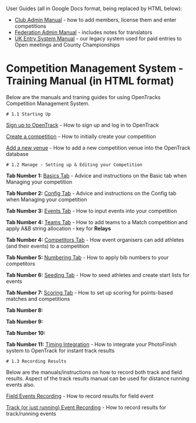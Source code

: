 <!-- TITLE: OpenTrack Documentation -->
<!-- SUBTITLE: Training Manuals - How to do everything -->

User Guides (all in Google Docs format, being replaced by HTML below):
* [Club Admin Manual](https://docs.google.com/document/d/1PnZBJIw9H1YfLaIDMDeVRg4ePSHHpFaht_BH-6S3w8Y/edit?usp=sharing) - how to add members, license them and enter competitions
* [Federation Admin Manual](https://docs.google.com/document/d/16LjFap55W0LM0pWG4j7XQaQL7SOj_BBd5xmArMc8nlw/edit?usp=sharing) - includes notes for translators
* [UK Entry System Manual](https://docs.google.com/document/d/14S2dC9I3uhIsIeN72yCqsZ0_cGSqHIphUC2HDSMexfI/edit?usp=sharing) - our legacy system used for paid entries to Open meetings and County Championships

# Competition Management System - Training Manual (in HTML format)
Below are the manuals and traning guides for using OpenTracks Competition Management System.
	
	# 1.1 Starting Up

[Sign up to OpenTrack](/manuals/cms/signup) - How to sign up and log in to OpenTrack

[Create a competition](/manuals/cms/create-comp) - How to initially create your competition 

[Add a new venue](/manuals/cms/addvenue) - How to add a new competition venue into the OpenTrack database

	# 1.2 Manage - Setting up & Editing your Competition

**Tab Number 1:** [Basics Tab](/manuals/cms/timingintegration) - Advice and instructions on the Basic tab when Managing your competition

**Tab Number 2:** [Config Tab](/manuals/cms/config) - Advice and instructions on the Config tab when Managing your competition

**Tab Number 3:** [Events Tab](/manuals/cms/events) - How to input events into your competition

**Tab Number 4:** [Teams Tab](/manuals/cms/teams-tab) -  How to add teams to a Match competition and apply A&B string allocation - key for **Relays**

**Tab Number 4:** [Competitors Tab](/manuals/cms/competitors) - How event organisers can add athletes (and their events) to a competition

**Tab Number 5:** [Numbering Tab](/manuals/cms/training-manual-numbering-tab) - How to apply bib numbers to your competitors

**Tab Number 6:** [Seeding Tab](/manuals/cms/seeding-tab) - How to seed athletes and create start lists for events

**Tab Number 7:** [Scoring Tab](/manuals/cms/scoring-tab) - How to set up scoring for points-based matches and competitions

**Tab Number 8:**

**Tab Number 9:**

**Tab Number 10:**

**Tab Number 11:** [Timing Integration](/manuals/cms/timingintegration) - How to integrate your PhotoFinish system to OpenTrack for instant track results

	# 1.3 Recording Results

Below are the manuals/instructions on how to record both track and field results. Aspect of the track results manual can be used for distance running events also. 

[Field Events Recording](/manuals/cms/recordingevents) - How to record results for field event

[Track (or just running) Event Recording](/manuals/cms/timingintegration) - How to record results for track/running events

